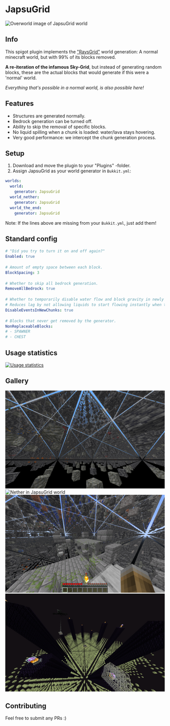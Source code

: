 # JapsuGrid

![Overworld image of JapsuGrid world](/Screenshots/overworld_3.png)

## Info

This spigot plugin implements the ["RaysGrid"](https://www.youtube.com/watch?v=fdYABpmVwKg) world generation:
A normal minecraft world, but with 99% of its blocks removed.

**A re-iteration of the infamous Sky-Grid**, but instead of generating random blocks, these are the actual blocks that would generate if this were a 'normal' world.

*Everything that's possible in a normal world, is also possible here!*

## Features

- Structures are generated normally.
- Bedrock generation can be turned off.
- Ability to skip the removal of specific blocks.
- No liquid spilling when a chunk is loaded: water/lava stays hovering.
- Very good performance: we intercept the chunk generation process.

## Setup

1. Download and move the plugin to your "Plugins" -folder.
2. Assign JapsuGrid as your world generator in ```Bukkit.yml```:
```yaml
worlds:
  world:
    generator: JapsuGrid
  world_nether:
    generator: JapsuGrid
  world_the_end:
    generator: JapsuGrid
```

Note: If the lines above are missing from your ```Bukkit.yml```, just add them!

## Standard config

```yaml
# "Did you try to turn it on and off again?"
Enabled: true

# Amount of empty space between each block.
BlockSpacing: 3

# Whether to skip all bedrock generation.
RemoveAllBedrock: true

# Whether to temporarily disable water flow and block gravity in newly generated chunks.
# Reduces lag by not allowing liquids to start flowing instantly when the chunk is loaded.
DisableEventsInNewChunks: true

# Blocks that never get removed by the generator.
NonReplaceableBlocks:
# - SPAWNER
# - CHEST
```

## Usage statistics

[![Usage statistics](https://bstats.org/signatures/bukkit/JapsuGrid.svg)](https://bstats.org/plugin/bukkit/JapsuGrid/18037)

## Gallery

![Overworld in JapsuGrid world](/Screenshots/overworld_2.png)
![Nether in JapsuGrid world](/Screenshots/nether_0.png)
![Stronghold in JapsuGrid world](/Screenshots/overworld_stronghold.png)
![End island in JapsuGrid world](/Screenshots/end_island.png)

## Contributing

Feel free to submit any PRs :)